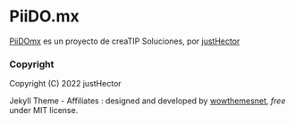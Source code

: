 # PiiDO.mx

[PiiDOmx](http://www.piido.mx/) es un proyecto de creaTIP Soluciones, por [justHector](https://twitter.com/_justHector) 

### Copyright

Copyright (C) 2022 justHector

Jekyll Theme - Affiliates : designed and developed by [wowthemesnet](https://www.wowthemes.net), *free* under MIT license.

